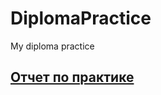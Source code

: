 # DiplomaPractice
My diploma practice
## [Отчет по практике](https://github.com/NikitaSH999/DiplomaPractice/blob/main/Отчет%20по%20практике%20Шимко%20Н.В.docx)
